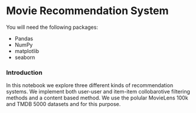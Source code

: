 # Movie Recommendation System

You will need the following packages:
* Pandas
* NumPy
* matplotlib
* seaborn

### Introduction

In this notebook we explore three different kinds of recommendation systems. We implement both user-user and item-item collobarotive filtering methods and a content based method. We use the polular MovieLens 100k and TMDB 5000 datasets and for this purpose.


